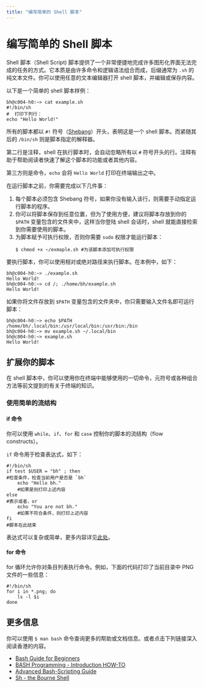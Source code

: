 ```yaml
---
title: "编写简单的 Shell 脚本"
---
```


# 编写简单的 Shell 脚本

Shell 脚本（Shell Script) 脚本提供了一个非常便捷地完成许多图形化界面无法完成的任务的方式。它本质是由许多命令和逻辑语法组合而成，后缀通常为 `.sh` 的纯文本文件。你可以使用任意的文本编辑器打开 shell 脚本，并编辑或保存内容。

以下是一个简单的 shell 脚本样例：

```shell
bh@c004-h0:~> cat example.sh
#!/bin/sh
#  打印下列行：
echo "Hello World!"
```

所有的脚本都以 `#!` 符号（[Shebang](https://zh.wikipedia.org/wiki/Shebang)）开头，表明这是一个 shell 脚本。而紧随其后的 `/bin/sh` 则是脚本指定的解释器。

第二行是注释，shell 在执行脚本时，会自动忽略所有以 `#` 符号开头的行。注释有助于帮助阅读者快速了解这个脚本的功能或者其他内容。

第三方则是命令，`echo` 会将 `Hello World` 打印在终端输出之中。

在运行脚本之前，你需要完成以下几件事：

1. 每个脚本必须包含 Shebang 符号，如果你没有输入该行，则需要手动指定运行脚本的程序。
2. 你可以将脚本保存到任意位置，但为了使用方便，建议将脚本存放到你的 `$PATH` 变量包含的文件夹中，这样当你登陆 shell 会话时，shell 就能直接检索到你需要使用的脚本。
3. 为脚本赋予可执行权限，否则你需要 `sudo` 权限才能运行脚本：  
    ```
    $ chmod +x ~/exmaple.sh #为该脚本添加可执行权限
    ```

要执行脚本，你可以使用相对或绝对路径来执行脚本。在本例中，如下：

```
bh@c004-h0:~> ./example.sh
Hello World!
bh@c004-h0:~> cd /; ./home/bh/example.sh
Hello World!
```

如果你将文件存放到 `$PATH` 变量包含的文件夹中，你只需要输入文件名即可运行脚本：

```
bh@c004-h0:~> echo $PATH
/home/bh/.local/bin:/usr/local/bin:/usr/bin:/bin
bh@c004-h0:~> mv example.sh ~/.local/bin
bh@c004-h0:~> example.sh
Hello World!
```

## 扩展你的脚本

在 shell 脚本中，你可以使用你在终端中能够使用的一切命令，元符号或各种组合方法等前文提到的有关于终端的知识。

### 使用简单的流结构

#### if 命令

你可以使用 `while`、`if`、`for` 和 `case` 控制你的脚本的流结构（flow constructs）。

`if` 命令用于检查表达式，如下：

```shell
#!/bin/sh
if test $USER = "bh" ; then 
#检查条件，检查当前用户是否是 `bh`
    echo "Hello bh."
    #如果是则打印上述内容
else
#表示或者，or
    echo "You are not bh."
    #如果不符合条件，则打印上述内容
fi
#脚本在此结束
```

表达式可以复杂或简单，更多内容详见[此处](https://bash.cyberciti.biz/guide/If..else..fi)。

#### for 命令

for 循环允许你对条目列表执行命令。例如，下面的代码打印了当前目录中 PNG 文件的一些信息：

```shell
#!/bin/sh
for i in *.png; do
    ls -l $i
done
```

## 更多信息

你可以使用 `$ man bash` 命令查询更多的帮助或文档信息。或者点击下列链接深入阅读香港的内容。

- [Bash Guide for Beginners](http://tldp.org/LDP/Bash-Beginners-Guide/html/index.html)
- [BASH Programming - Introduction HOW-TO](http://tldp.org/HOWTO/Bash-Prog-Intro-HOWTO.html)
- [Advanced Bash-Scripting Guide](http://tldp.org/LDP/abs/html/index.html)
- [Sh - the Bourne Shell](http://www.grymoire.com/Unix/Sh.html)